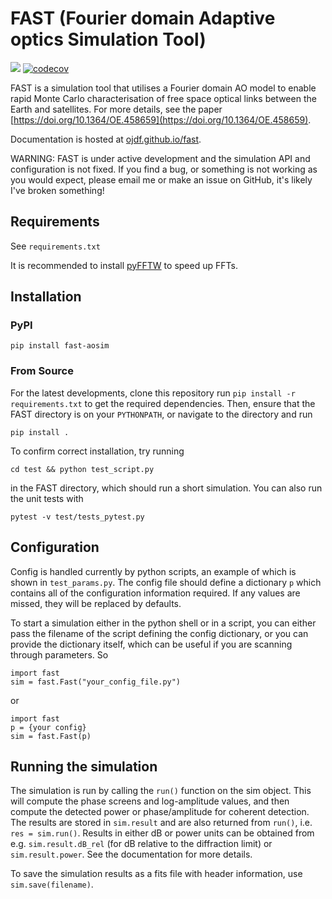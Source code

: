 # FAST (Fourier domain Adaptive optics Simulation Tool)

![](https://github.com/ojdf/fast/actions/workflows/unit_test.yml/badge.svg)
[![codecov](https://codecov.io/gh/ojdf/fast/branch/main/graph/badge.svg?token=Z1U8JBPE48)](https://codecov.io/gh/ojdf/fast)

FAST is a simulation tool that utilises a Fourier domain AO model to enable rapid Monte Carlo characterisation of free space optical links between the Earth and satellites. For more details, see the paper [https://doi.org/10.1364/OE.458659](https://doi.org/10.1364/OE.458659).

Documentation is hosted at [ojdf.github.io/fast](https://ojdf.github.io/fast).

WARNING: FAST is under active development and the simulation API and configuration is not fixed. If you find a bug, or something is not working as you would expect, please email me or make an issue on GitHub, it's likely I've broken something! 

## Requirements
See `requirements.txt`

It is recommended to install [pyFFTW](https://pypi.org/project/pyFFTW/) to speed up FFTs. 

## Installation

### PyPI
`pip install fast-aosim`

### From Source

For the latest developments, clone this repository run `pip install -r requirements.txt` to get the required dependencies. Then, ensure that the FAST directory is on your `PYTHONPATH`, or navigate to the directory and run

`pip install .`

To confirm correct installation, try running 

`cd test && python test_script.py`

in the FAST directory, which should run a short simulation. You can also run the unit tests with 

`pytest -v test/tests_pytest.py`

## Configuration
Config is handled currently by python scripts, an example of which is shown in `test_params.py`. The config file should define a dictionary `p` which contains all of the configuration information required. If any values are missed, they will be replaced by defaults. 

To start a simulation either in the python shell or in a script, you can either pass the filename of the script defining the config dictionary, or you can provide the dictionary itself, which can be useful if you are scanning through parameters. So
```
import fast
sim = fast.Fast("your_config_file.py")
```
or 
```
import fast
p = {your config}
sim = fast.Fast(p)
```
## Running the simulation 
The simulation is run by calling the `run()` function on the sim object. This will compute the phase screens and log-amplitude values, and then compute the detected power or phase/amplitude for coherent detection. The results are stored in `sim.result` and are also returned from `run()`, i.e. `res = sim.run()`. Results in either dB or power units can be obtained from e.g. `sim.result.dB_rel` (for dB relative to the diffraction limit) or `sim.result.power`. See the documentation for more details.

To save the simulation results as a fits file with header information, use `sim.save(filename)`.